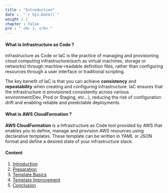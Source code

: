 ```yaml
---
title : "Introduction"
date :  "`r Sys.Date()`" 
weight : 1 
chapter : false
pre : " <b> 1. </b> "
---
```


#### What is Infrastructure as Code ?

Infrastructure as Code or IaC is the practice of managing and provisioning cloud computing infrastructure(such as virtual machines, storage or networks) through machine-readable definition files, rather than configuring resources through a user interface or traditional scripting.

The key benefit of IaC is that you can achieve **consistency** and **repeatability** when creating and configuring infrastructure. IaC ensures that the infrastructure is provisioned consistently across various environment(Dev, Prod or Staging, etc...), reducing the risk of configuration drift and enabling reliable and predictable deployments.

#### What is AWS CloudFormation ?

**AWS CloudFormation** is a Infrastructure as Code tool provided by AWS that enables you to define, manage and provision AWS resources using declarative templates. These template can be written in YAML or JSON format and define a desired state of your infrastructure stack.

#### Content

1. [Introduction](1-introduce/)
2. [Preparation](2-firewallinvpc/)
3. [Template Basics](3-TemplateBasics)
4. [Template Improvement](4-TemplateImprovement)
5. [Conclusion](5-Conclusion)
